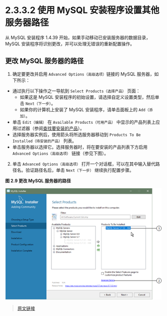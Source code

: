 # 2.3.3.2 使用 MySQL 安装程序设置其他服务器路径

从 MySQL 安装程序 1.4.39 开始，如果手动移动已安装服务器的数据目录，MySQL 安装程序将识别更改，并可以处理无错误的重新配置操作。

## 更改 MySQL 服务器的路径

1. 确定要更改并启用 `Advanced Options（高级选项）`链接的 MySQL 服务器，如下所示：

  - 通过执行以下操作之一导航到 `Select Products（选择产品）` 页面：
    - 如果这是 MySQL 安装程序的初始设置，请选择自定义设置类型，然后单击 `Next（下一步）`。
    - 如果你的计算机上安装了 MySQL 安装程序，请单击面板上的 `Add（添加）`。
  - 单击 `Edit（编辑）` 在 `Available Products（可用产品）` 中显示的产品列表上应用过滤器（参阅[查找要安装的产品]()）。
  - 选择服务器实例后，使用箭头将所选服务器移动到 `Products To Be Installed（待安装的产品）` 列表。
  - 单击服务器以选择它。选择服务器时，将在要安装的产品列表下方启用 `Advanced Options（高级选项）` 链接（参见下图）。

2. 单击 `Advanced Options（高级选项）` 打开一个对话框，可以在其中输入替代路径名。验证路径名后，单击 `Next（下一步）` 继续执行配置步骤。

**图 2.9 更改 MySQL 服务器的路径**

![Change MySQL Server Path](../../../_media/mi-path-advanced-options-annotated.png)

> [原文链接](https://dev.mysql.com/doc/refman/8.0/en/mysql-installer-change-path-proc.html)

